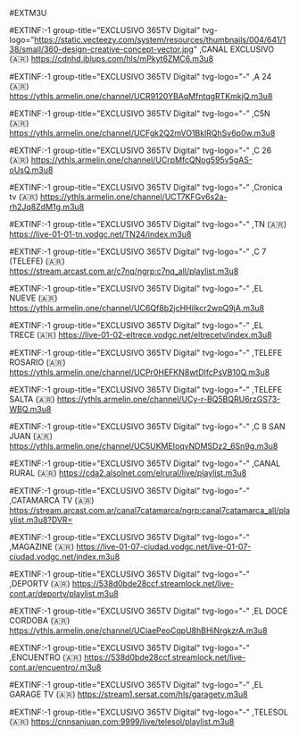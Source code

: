  #EXTM3U

#EXTINF:-1 group-title="EXCLUSIVO 365TV Digital" tvg-logo="https://static.vecteezy.com/system/resources/thumbnails/004/641/138/small/360-design-creative-concept-vector.jpg" ,CANAL EXCLUSIVO (🇦🇷) 
https://cdnhd.iblups.com/hls/mPkyt6ZMC6.m3u8

#EXTINF:-1 group-title="EXCLUSIVO 365TV Digital" tvg-logo="-" ,A 24 (🇦🇷) 
https://ythls.armelin.one/channel/UCR9120YBAqMfntqgRTKmkjQ.m3u8

#EXTINF:-1 group-title="EXCLUSIVO 365TV Digital" tvg-logo="-" ,C5N (🇦🇷) 
https://ythls.armelin.one/channel/UCFgk2Q2mVO1BklRQhSv6p0w.m3u8

#EXTINF:-1 group-title="EXCLUSIVO 365TV Digital" tvg-logo="-" ,C 26 (🇦🇷) 
https://ythls.armelin.one/channel/UCrpMfcQNog595v5gAS-oUsQ.m3u8

#EXTINF:-1 group-title="EXCLUSIVO 365TV Digital" tvg-logo="-" ,Cronica tv (🇦🇷) 
https://ythls.armelin.one/channel/UCT7KFGv6s2a-rh2Jq8ZdM1g.m3u8

#EXTINF:-1 group-title="EXCLUSIVO 365TV Digital" tvg-logo="-" ,TN (🇦🇷) 
https://live-01-01-tn.vodgc.net/TN24/index.m3u8

#EXTINF:-1 group-title="EXCLUSIVO 365TV Digital" tvg-logo="-" ,C 7 (TELEFE) (🇦🇷) 
https://stream.arcast.com.ar/c7nq/ngrp:c7nq_all/playlist.m3u8

#EXTINF:-1 group-title="EXCLUSIVO 365TV Digital" tvg-logo="-" ,EL NUEVE (🇦🇷) 
https://ythls.armelin.one/channel/UC6Qf8b2jcHHilkcr2wpQ9jA.m3u8

#EXTINF:-1 group-title="EXCLUSIVO 365TV Digital" tvg-logo="-" ,EL TRECE (🇦🇷) 
https://live-01-02-eltrece.vodgc.net/eltrecetv/index.m3u8

#EXTINF:-1 group-title="EXCLUSIVO 365TV Digital" tvg-logo="-" ,TELEFE ROSARIO (🇦🇷) 
https://ythls.armelin.one/channel/UCPr0HEFKN8wtDIfcPsVB10Q.m3u8

#EXTINF:-1 group-title="EXCLUSIVO 365TV Digital" tvg-logo="-" ,TELEFE SALTA (🇦🇷)
https://ythls.armelin.one/channel/UCy-r-BQ5BQRU6rzGS73-WBQ.m3u8

#EXTINF:-1 group-title="EXCLUSIVO 365TV Digital" tvg-logo="-" ,C 8 SAN JUAN (🇦🇷) 
https://ythls.armelin.one/channel/UC5UKMEIoqvNDMSDz2_6Sn9g.m3u8

#EXTINF:-1 group-title="EXCLUSIVO 365TV Digital" tvg-logo="-" ,CANAL RURAL (🇦🇷)
https://cda2.alsolnet.com/elrural/live/playlist.m3u8

#EXTINF:-1 group-title="EXCLUSIVO 365TV Digital" tvg-logo="-" ,CATAMARCA TV (🇦🇷)
https://stream.arcast.com.ar/canal7catamarca/ngrp:canal7catamarca_all/playlist.m3u8?DVR=

#EXTINF:-1 group-title="EXCLUSIVO 365TV Digital" tvg-logo="-" ,MAGAZINE (🇦🇷)
https://live-01-07-ciudad.vodgc.net/live-01-07-ciudad.vodgc.net/index.m3u8

#EXTINF:-1 group-title="EXCLUSIVO 365TV Digital" tvg-logo="-" ,DEPORTV (🇦🇷)
https://538d0bde28ccf.streamlock.net/live-cont.ar/deportv/playlist.m3u8

#EXTINF:-1 group-title="EXCLUSIVO 365TV Digital" tvg-logo="-" ,EL DOCE CORDOBA (🇦🇷)
https://ythls.armelin.one/channel/UCiaePeoCqpU8hBHiNrgkzrA.m3u8

#EXTINF:-1 group-title="EXCLUSIVO 365TV Digital" tvg-logo="-" ,ENCUENTRO (🇦🇷)
https://538d0bde28ccf.streamlock.net/live-cont.ar/encuentro/.m3u8

#EXTINF:-1 group-title="EXCLUSIVO 365TV Digital" tvg-logo="-" ,EL GARAGE TV (🇦🇷)
https://stream1.sersat.com/hls/garagetv.m3u8

#EXTINF:-1 group-title="EXCLUSIVO 365TV Digital" tvg-logo="-" ,TELESOL (🇦🇷)
https://cnnsanjuan.com:9999/live/telesol/playlist.m3u8





